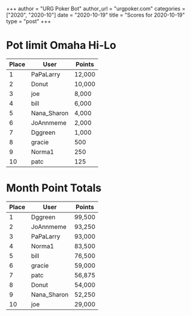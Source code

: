 +++
author = "URG Poker Bot"
author_url = "urgpoker.com"
categories = ["2020", "2020-10"]
date = "2020-10-19"
title = "Scores for 2020-10-19"
type = "post"
+++
# Pot limit Omaha Hi-Lo

| Place | User | Points |
|-------|------|--------|
| 1 | PaPaLarry | 12,000 |
| 2 | Donut | 10,000 |
| 3 | joe | 8,000 |
| 4 | bill | 6,000 |
| 5 | Nana_Sharon | 4,000 |
| 6 | JoAnnmeme | 2,000 |
| 7 | Dggreen | 1,000 |
| 8 | gracie | 500 |
| 9 | Norma1 | 250 |
| 10 | patc | 125 |

# Month Point Totals

| Place | User | Points |
|-------|------|--------|
| 1 | Dggreen | 99,500 |
| 2 | JoAnnmeme | 93,250 |
| 3 | PaPaLarry | 93,000 |
| 4 | Norma1 | 83,500 |
| 5 | bill | 76,500 |
| 6 | gracie | 59,000 |
| 7 | patc | 56,875 |
| 8 | Donut | 54,000 |
| 9 | Nana_Sharon | 52,250 |
| 10 | joe | 29,000 |
